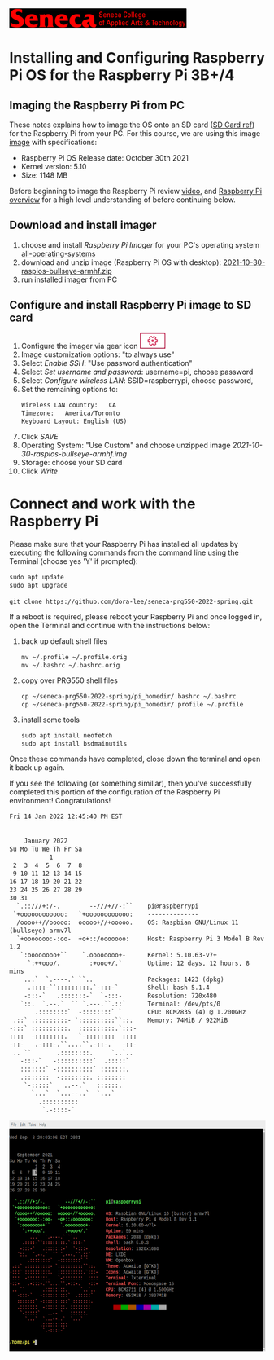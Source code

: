 <img src="../images/senecac.gif" alt="Seneca College" height="38" width="349" />

# Installing and Configuring Raspberry Pi OS for the Raspberry Pi 3B+/4

## Imaging the Raspberry Pi from PC

These notes explains how to image the OS onto an SD card ([SD Card ref](https://elinux.org/RPi_SD_cards)) for the Raspberry Pi from your PC.  For this course, we are using this image  <a href="https://downloads.raspberrypi.org/raspios_armhf/images/raspios_armhf-2021-11-08/2021-10-30-raspios-bullseye-armhf.zip" target="_blank">image</a> with specifications:

- Raspberry Pi OS Release date:   October 30th 2021
- Kernel version: 5.10
- Size:           1148 MB

Before beginning to image the Raspberry Pi review [video](https://www.youtube.com/watch?v=ntaXWS8Lk34), and [Raspberry Pi overview](https://projects.raspberrypi.org/en/projects/raspberry-pi-setting-up ) for a high level understanding of before continuing below.

## Download and install imager
1. choose and install *Raspberry Pi Imager* for your PC's operating system <a href="https://www.raspberrypi.org/software/" target="_blank">all-operating-systems</a>
1. download and unzip image (Raspberry Pi OS with desktop): <a href="https://downloads.raspberrypi.org/raspios_armhf/images/raspios_armhf-2021-11-08/2021-10-30-raspios-bullseye-armhf.zip" target="_blank">2021-10-30-raspios-bullseye-armhf.zip</a>
1. run installed imager from PC

## Configure and install Raspberry Pi image to SD card

1. Configure the imager via gear icon <img src="images/raspberry-pi-imager-config-gear.png" width="50">
1. Image customization options: "to always use"
1. Select *Enable SSH*: "Use password authentication"
1. Select *Set username and password*: username=pi, choose password
1. Select *Configure wireless LAN*: SSID=raspberrypi, choose password, 
1. Set the remaining options to:
    ```
    Wireless LAN country:   CA
    Timezone:   America/Toronto
    Keyboard Layout: English (US)
    ```
1. Click *SAVE*
1. Operating System:  "Use Custom" and choose unzipped image *2021-10-30-raspios-bullseye-armhf.img*
1. Storage:  choose your SD card
1. Click *Write*

# Connect and work with the Raspberry Pi

Please make sure that your Raspberry Pi has installed all updates
by executing the following commands from the command line using
the Terminal (choose yes 'Y' if prompted):
```
sudo apt update
sudo apt upgrade

git clone https://github.com/dora-lee/seneca-prg550-2022-spring.git
```

If a reboot is required, please reboot your Raspberry Pi and once
logged in, open the Terminal and continue with the instructions below:

1. back up default shell files
    ```
    mv ~/.profile ~/.profile.orig
    mv ~/.bashrc ~/.bashrc.orig
    ```

1. copy over PRG550 shell files
    ```
    cp ~/seneca-prg550-2022-spring/pi_homedir/.bashrc ~/.bashrc
    cp ~/seneca-prg550-2022-spring/pi_homedir/.profile ~/.profile
    ```
1. install some tools
    ```
    sudo apt install neofetch
    sudo apt install bsdmainutils
    ```

Once these commands have completed, close down the terminal and open it back up again.


If you see the following (or something simillar), then you've successfully completed this portion of the configuration of the
Raspberry Pi environment!
Congratulations!

```
Fri 14 Jan 2022 12:45:40 PM EST


    January 2022
Su Mo Tu We Th Fr Sa
		   1
 2  3  4  5  6  7  8
 9 10 11 12 13 14 15
16 17 18 19 20 21 22
23 24 25 26 27 28 29
30 31
  `.::///+:/-.        --///+//-:``    pi@raspberrypi
 `+oooooooooooo:   `+oooooooooooo:    --------------
  /oooo++//ooooo:  ooooo+//+ooooo.    OS: Raspbian GNU/Linux 11 (bullseye) armv7l
  `+ooooooo:-:oo-  +o+::/ooooooo:     Host: Raspberry Pi 3 Model B Rev 1.2
   `:oooooooo+``    `.oooooooo+-      Kernel: 5.10.63-v7+
     `:++ooo/.        :+ooo+/.`       Uptime: 12 days, 12 hours, 8 mins
	...`  `.----.` ``..               Packages: 1423 (dpkg)
     .::::-``:::::::::.`-:::-`        Shell: bash 5.1.4
    -:::-`   .:::::::-`  `-:::-       Resolution: 720x480
   `::.  `.--.`  `` `.---.``.::`      Terminal: /dev/pts/0
       .::::::::`  -::::::::` `       CPU: BCM2835 (4) @ 1.200GHz
 .::` .:::::::::- `::::::::::``::.    Memory: 74MiB / 922MiB
-:::` ::::::::::.  ::::::::::.`:::-
::::  -::::::::.   `-::::::::  ::::
-::-   .-:::-.``....``.-::-.   -::-
 .. ``       .::::::::.     `..`..
   -:::-`   -::::::::::`  .:::::`
   :::::::` -::::::::::` :::::::.
   .:::::::  -::::::::. ::::::::
    `-:::::`   ..--.`   ::::::.
      `...`  `...--..`  `...`
	    .::::::::::
	     `.-::::-`
```

<a href="images/result1.png"><img src="images/result1.png" alt="result1" height="453" width="608" target="_blank" /></a>





